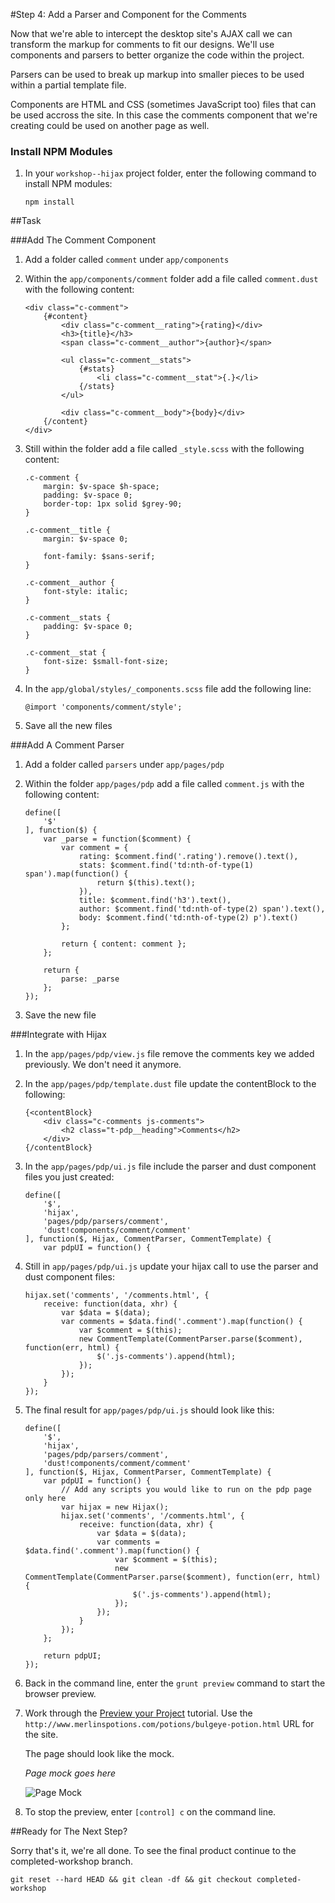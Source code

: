 #Step 4: Add a Parser and Component for the Comments

Now that we're able to intercept the desktop site's AJAX call we can transform the markup for comments to fit our designs. We'll use components and parsers to better organize the code within the project.

Parsers can be used to break up markup into smaller pieces to be used within a partial template file. 

Components are HTML and CSS (sometimes JavaScript too) files that can be used accross the site. In this case the comments component that we're creating could be used on another page as well.


### Install NPM Modules

1. In your `workshop--hijax` project folder, enter the following command to install NPM modules:

    ```
    npm install
    ```

##Task

###Add The Comment Component

1. Add a folder called `comment` under `app/components`
2. Within the `app/components/comment` folder add a file called `comment.dust` with the following content:

    ```
    <div class="c-comment">
        {#content}
            <div class="c-comment__rating">{rating}</div>
            <h3>{title}</h3>
            <span class="c-comment__author">{author}</span>

            <ul class="c-comment__stats">
                {#stats}
                    <li class="c-comment__stat">{.}</li>
                {/stats}
            </ul>

            <div class="c-comment__body">{body}</div>
        {/content}
    </div>
    ```

3. Still within the folder add a file called `_style.scss` with the following content:

    ```
    .c-comment {
        margin: $v-space $h-space;
        padding: $v-space 0;
        border-top: 1px solid $grey-90;
    }

    .c-comment__title {
        margin: $v-space 0;

        font-family: $sans-serif;
    }

    .c-comment__author {
        font-style: italic;
    }

    .c-comment__stats {
        padding: $v-space 0;
    }

    .c-comment__stat {
        font-size: $small-font-size;
    }
    ```

4. In the `app/global/styles/_components.scss` file add the following line:

    ```
    @import 'components/comment/style';
    ```

5. Save all the new files


###Add A Comment Parser

1. Add a folder called `parsers` under `app/pages/pdp`
2. Within the folder `app/pages/pdp` add a file called `comment.js` with the following content:

    ```
    define([
        '$'
    ], function($) {
        var _parse = function($comment) {
            var comment = {
                rating: $comment.find('.rating').remove().text(),
                stats: $comment.find('td:nth-of-type(1) span').map(function() {
                    return $(this).text();
                }),
                title: $comment.find('h3').text(),
                author: $comment.find('td:nth-of-type(2) span').text(),
                body: $comment.find('td:nth-of-type(2) p').text()
            };

            return { content: comment };
        };

        return {
            parse: _parse
        };
    });
    ```

3. Save the new file


###Integrate with Hijax

1. In the `app/pages/pdp/view.js` file remove the comments key we added previously. We don't need it anymore.
2. In the `app/pages/pdp/template.dust` file update the contentBlock to the following:

    ```
    {<contentBlock}
        <div class="c-comments js-comments">
            <h2 class="t-pdp__heading">Comments</h2>
        </div>
    {/contentBlock}
    ```

3. In the `app/pages/pdp/ui.js` file include the parser and dust component files you just created:

    ```
    define([
        '$',
        'hijax',
        'pages/pdp/parsers/comment',
        'dust!components/comment/comment'
    ], function($, Hijax, CommentParser, CommentTemplate) {
        var pdpUI = function() {
    ```

4. Still in `app/pages/pdp/ui.js` update your hijax call to use the parser and dust component files:

    ```
    hijax.set('comments', '/comments.html', {
        receive: function(data, xhr) {
            var $data = $(data);
            var comments = $data.find('.comment').map(function() {
                var $comment = $(this);
                new CommentTemplate(CommentParser.parse($comment), function(err, html) {
                    $('.js-comments').append(html);
                });
            });
        }
    });
    ```

5. The final result for `app/pages/pdp/ui.js` should look like this:

    ```
    define([
        '$',
        'hijax',
        'pages/pdp/parsers/comment',
        'dust!components/comment/comment'
    ], function($, Hijax, CommentParser, CommentTemplate) {
        var pdpUI = function() {
            // Add any scripts you would like to run on the pdp page only here
            var hijax = new Hijax();
            hijax.set('comments', '/comments.html', {
                receive: function(data, xhr) {
                    var $data = $(data);
                    var comments = $data.find('.comment').map(function() {
                        var $comment = $(this);
                        new CommentTemplate(CommentParser.parse($comment), function(err, html) {
                            $('.js-comments').append(html);
                        });
                    });
                }
            });
        };

        return pdpUI;
    });
    ```

6. Back in the command line, enter the `grunt preview` command to start the browser preview.
7. Work through the [Preview your Project](http://adaptivejs.mobify.com/v1.0/docs/preview-your-project) tutorial.
    Use the `http://www.merlinspotions.com/potions/bulgeye-potion.html` URL for the site.

    The page should look like the mock. 

    *Page mock goes here*


    ![Page Mock](https://gm1.ggpht.com/asmnWST6Mx9l-gDqk5B6yUnqKiV5oN2iMpS5nt_M4W26rGWhZOl1y8OruXhNy3lToNLWpLCH1GxuUbXnMOkM24T-Ng7aJRyG7skYHk1U2oPqM7T2VK9o1mUS9xdUhze55cXsvXsAVZ8HKAOWyEaQY9N_nMQe-q5xAmbMuVPBpG-8hM40gr3ZALkukmj59vVbg9ijjnT-0R3dnOPqfd0GRuQDtDL2fJ2o2CqZ41tFnrHu0qVHcxp7g7dRH3mYnG052e0X_460aMmr1mnHH5wUdQM-LsuVAp7eZ7Uek2ka3229rYGSUjZkIcH3MrxS3jD4BAxEl8XOlHQMWqMOO7a8VE4YiaLT6wqeuPjJY4EORE1AgAXzQky0xCkm0OsXTPMuULNkbCTw7c6U2HYfWgUwVlGfgiTI_amHXuai1IPySNVfn2wkjk_iIymB--Cz2ltwMfYgH9L6tlqHQEdqi6kG2E28-UimEyKRIczGyqc6sLPRDLF5tskqNWNwY3QfvZNLCXU8H-LxLjLwwTp4VxXGb1C20qi-f4DdVtn1qiV1u494IKrXH5khJc_JOsBwVps6mG5PWYsx63XWHO2WQbJ6N-1w-5vIQgzTtvYqJSb2n0tKbdezxJH-V5stUPAYKmq1UICTZM3S1FZIkDcOXEGIP_Q0SVV4Z2b2OjwG9ZlYrK2DBA=w824-h1082-l75-ft)

8. To stop the preview, enter `[control] c` on the command line.

##Ready for The Next Step?

Sorry that's it, we're all done. To see the final product continue to the completed-workshop branch.

```
git reset --hard HEAD && git clean -df && git checkout completed-workshop
```
